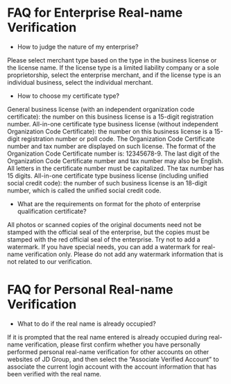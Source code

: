 # FAQ for Enterprise Real-name Verification

 - How to judge the nature of my enterprise?

 Please select merchant type based on the type in the business license or the license name. If the license type is a limited liability company or a sole proprietorship, select the enterprise merchant, and if the license type is an individual business, select the individual merchant.

 - How to choose my certificate type?

 General business license (with an independent organization code certificate): the number on this business license is a 15-digit registration number. All-in-one certificate type business license (without independent Organization Code Certificate): the number on this business license is a 15-digit registration number or poll code. The Organization Code Certificate number and tax number are displayed on such license. The format of the Organization Code Certificate number is: 12345678-9. The last digit of the Organization Code Certificate number and tax number may also be English. All letters in the certificate number must be capitalized. The tax number has 15 digits. All-in-one certificate type business license (including unified social credit code): the number of such business license is an 18-digit number, which is called the unified social credit code.

 - What are the requirements on format for the photo of enterprise qualification certificate?

 All photos or scanned copies of the original documents need not be stamped with the official seal of the enterprise, but the copies must be stamped with the red official seal of the enterprise. Try not to add a watermark. If you have special needs, you can add a watermark for real-name verification only. Please do not add any watermark information that is not related to our verification.

# FAQ for Personal Real-name Verification

 - What to do if the real name is already occupied?

 If it is prompted that the real name entered is already occupied during real-name verification, please first confirm whether you have personally performed personal real-name verification for other accounts on other websites of JD Group, and then select the “Associate Verified Account” to associate the current login account with the account information that has been verified with the real name.
